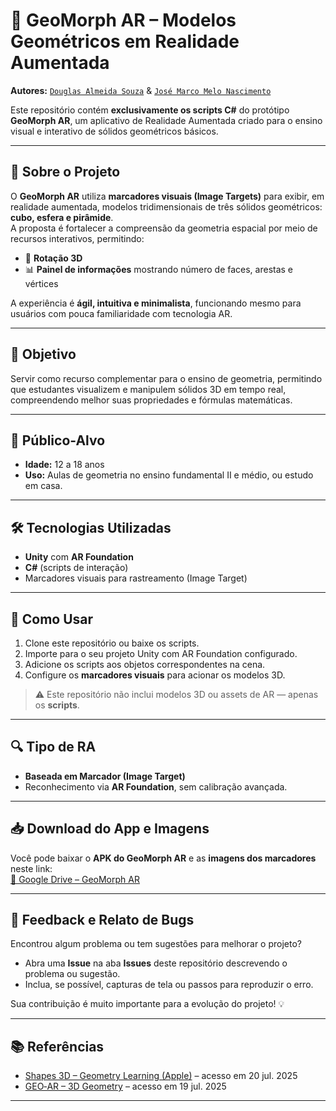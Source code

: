 # 📐 GeoMorph AR – Modelos Geométricos em Realidade Aumentada

**Autores:** [`Douglas Almeida Souza`](https://github.com/Dougl4sAL) & [`José Marco Melo Nascimento`](https://github.com/MarcoM3l0)

Este repositório contém **exclusivamente os scripts C#** do protótipo **GeoMorph AR**, um aplicativo de Realidade Aumentada criado para o ensino visual e interativo de sólidos geométricos básicos.

---

## 📝 Sobre o Projeto

O **GeoMorph AR** utiliza **marcadores visuais (Image Targets)** para exibir, em realidade aumentada, modelos tridimensionais de três sólidos geométricos: **cubo, esfera e pirâmide**.  
A proposta é fortalecer a compreensão da geometria espacial por meio de recursos interativos, permitindo:

- 🔄 **Rotação 3D**
- 📊 **Painel de informações** mostrando número de faces, arestas e vértices  

A experiência é **ágil, intuitiva e minimalista**, funcionando mesmo para usuários com pouca familiaridade com tecnologia AR.

---

## 🎯 Objetivo

Servir como recurso complementar para o ensino de geometria, permitindo que estudantes visualizem e manipulem sólidos 3D em tempo real, compreendendo melhor suas propriedades e fórmulas matemáticas.

---

## 👥 Público-Alvo

- **Idade:** 12 a 18 anos  
- **Uso:** Aulas de geometria no ensino fundamental II e médio, ou estudo em casa.

---

## 🛠️ Tecnologias Utilizadas

- **Unity** com **AR Foundation**
- **C#** (scripts de interação)
- Marcadores visuais para rastreamento (Image Target)

---

## 🚀 Como Usar

1. Clone este repositório ou baixe os scripts.  
2. Importe para o seu projeto Unity com AR Foundation configurado.  
3. Adicione os scripts aos objetos correspondentes na cena.  
4. Configure os **marcadores visuais** para acionar os modelos 3D.  

> ⚠️ Este repositório não inclui modelos 3D ou assets de AR — apenas os **scripts**.

---

## 🔍 Tipo de RA

- **Baseada em Marcador (Image Target)**  
- Reconhecimento via **AR Foundation**, sem calibração avançada.

---

## 📥 Download do App e Imagens

Você pode baixar o **APK do GeoMorph AR** e as **imagens dos marcadores** neste link:  
[📂 Google Drive – GeoMorph AR](https://drive.google.com/drive/folders/1w7Aj_QviHZH8n2Zk57pMu2fQIUdZGDQa)

---

## 🐞 Feedback e Relato de Bugs

Encontrou algum problema ou tem sugestões para melhorar o projeto?  
- Abra uma **Issue** na aba **Issues** deste repositório descrevendo o problema ou sugestão.  
- Inclua, se possível, capturas de tela ou passos para reproduzir o erro.  

Sua contribuição é muito importante para a evolução do projeto! 💡

---

## 📚 Referências

- [Shapes 3D – Geometry Learning (Apple)](https://apps.apple.com/us/app/shapes-3d-geometry-learning/id501650786) – acesso em 20 jul. 2025  
- [GEO‑AR – 3D Geometry](https://geoar.sk-global.biz/) – acesso em 19 jul. 2025  

---


